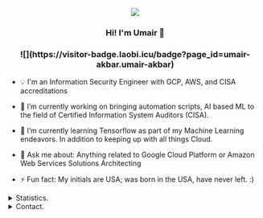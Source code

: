 <p align=center>
  <img src="https://avatars2.githubusercontent.com/u/62894286?s=200"/>
</p>
<h3 align=center>Hi! I'm Umair 👋</h3>

<h3 align=center> ![](https://visitor-badge.laobi.icu/badge?page_id=umair-akbar.umair-akbar)</h3>

- 💡  I'm an Information Security Engineer with GCP, AWS, and CISA accreditations

- 🔭 I’m currently working on bringing automation scripts, AI based ML to the field of Certified Information System Auditors (CISA).

- 🌱 I’m currently learning Tensorflow as part of my Machine Learning endeavors. In addition to keeping up with all things Cloud.

- 💬 Ask me about: Anything related to Google Cloud Platform or Amazon Web Services Solutions Architecting

- ⚡ Fun fact: My initials are USA; was born in the USA, have never left. :)

<details>
      <summary>Statistics.</summary>
  <p align=center>
    <a href="https://github.com/umair-akbar">
      <img align="center" src="https://github-readme-stats.vercel.app/api?username=umair-akbar&show_icons=true&include_all_commits=true&show_icons=true&title_color=303030&icon_color=303030&text_color=303030&bg_color=ffffff&hide_border=true" alt="Umair's Statistics" />
      <img align="center" src="https://github-readme-stats.vercel.app/api/top-langs/?username=umair-akbar&show_icons=true&show_icons=true&title_color=fff&icon_color=303030&text_color=303030&bg_color=ffffff&hide_border=true" alt="Umair's Statistics" />
    </a>
  </p>
</details>
<details>
      <summary>Contact.</summary>
  <p align=center>
    <a href="https://github.com/umair-akbar">Github</a>
    <br>
    <a href="mailto:umairakbar@pm.me">umairakbar@pm.me</a>
    <br>
    <a href="https://www.linkedin.com/in/umair-akbar/">Linkedin</a>
    <br>
  </p>
</details>

